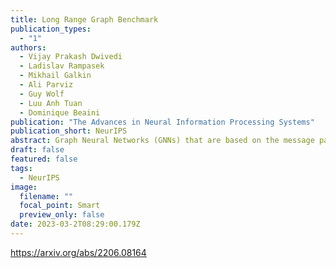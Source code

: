 ```yaml
---
title: Long Range Graph Benchmark
publication_types:
  - "1"
authors:
  - Vijay Prakash Dwivedi
  - Ladislav Rampasek
  - Mikhail Galkin
  - Ali Parviz
  - Guy Wolf
  - Luu Anh Tuan
  - Dominique Beaini
publication: "The Advances in Neural Information Processing Systems"
publication_short: NeurIPS
abstract: Graph Neural Networks (GNNs) that are based on the message passing (MP) paradigm generally exchange information between 1-hop neighbors to build node representations at each layer. In principle, such networks are not able to capture long-range interactions (LRI) that may be desired or necessary for learning a given task on graphs. Recently, there has been an increasing interest in development of Transformer-based methods for graphs that can consider full node connectivity beyond the original sparse structure, thus enabling the modeling of LRI. However, MP-GNNs that simply rely on 1-hop message passing often fare better in several existing graph benchmarks when combined with positional feature representations, among other innovations, hence limiting the perceived utility and ranking of Transformer-like architectures. Here, we present the Long Range Graph Benchmark (LRGB) with 5 graph learning datasets:PascalVOC-SP, COCO-SP, PCQM-Contact, Peptides-func and Peptides-struct that arguably require LRI reasoning to achieve strong performance in a given task. We benchmark both baseline GNNs and Graph Transformer networks to verify that the models which capture long-range dependencies perform significantly better on these tasks. Therefore, these datasets are suitable for benchmarking and exploration of MP-GNNs and Graph Transformer architectures that are intended to capture LRI.
draft: false
featured: false
tags:
  - NeurIPS
image:
  filename: ""
  focal_point: Smart
  preview_only: false
date: 2023-03-2T08:29:00.179Z
---
```

https://arxiv.org/abs/2206.08164